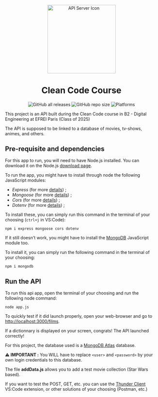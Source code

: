 

<a href="https://github.com/Dragan-Constantin/API-CleanCode/" target="_blank"><p align="center"> <img alt="API Server Icon" src="https://cdn-icons-png.flaticon.com/512/2164/2164832.png" width="225"></p></a>


<h1 align="center"><b>Clean Code Course</b></h1>



<p align="center">
  <img align="center" alt="GitHub all releases" src="https://img.shields.io/github/downloads/Dragan-Constantin/API-CleanCode/total?style=for-the-badge">
  <img align="center" alt="GitHub repo size" src="https://img.shields.io/github/repo-size/Dragan-Constantin/API-CleanCode?color=brightgreen&label=Size&style=for-the-badge">
  <img align="center" alt="Platforms" src="https://img.shields.io/badge/Platform-windows%20%20%7C%20%20linux%20%20%7C%20%20mac-lightgrey?style=for-the-badge">
</p>


This project is an API built during the Clean Code course in B2 - Digital Engineering at EFREI Paris (Class of 2025)

The API is supposed to be linked to a database of movies, tv-shows, animes, and others.


## Pre-requisite and dependencies

For this app to run, you will need to have Node.js installed.
You can download it on the Node.js [download page](https://nodejs.org/fr/download).

To run the app, you might have to install through node the following JavaScript modules:

* *Express* (for more [details](https://www.npmjs.com/package/express "expressjs npm package")) ;
* *Mongoose* (for more [details](https://www.npmjs.com/package/mongoose "mongoosejs npm package")) ;
* *Cors* (for more [details](https://www.npmjs.com/package/cors "cors package")) ;
* *Dotenv* (for more [details](https://www.npmjs.com/package/dotenv "dotenv npm package")) ;

To install these, you can simply run this command in the terminal of your choosing (`ctrl+j` in VS:Code):

```shell
npm i express mongoose cors dotenv
```

If it still doesn't work, you might have to install the [MongoDB](https://www.npmjs.com/package/mongodb "mongodb npm package") JavaScript module too.

To install it, you can simply run the following command in the terminal of your choosing:

```shell
npm i mongodb
```



## Run the API

To run this api app, open the terminal of your choosing and run the following node command:

```shell
node app.js
```

To quickly test if it did launch properly, open your web-browser and go to [http://localhost:3000/films](http://localhost:3000/films "localhost on port 3000").

If a dictionnary is displayed on your screen, congrats! The API launched correctly!

For this project, the database used is a [MongoDB Atlas](https://www.mongodb.com/atlas/database "MongoDB Atlas Database") database.

⚠️ **IMPORTANT :** You WILL have to replace `<user>` and `<password>` by your own login credentials to this database.

The file **addData.js** allows you to add a test movie collection (Star Wars based).

If you want to test the POST, GET, etc. you can use the [Thunder Client](https://marketplace.visualstudio.com/items?itemName=rangav.vscode-thunder-client) VS:Code extension, or other solutions of your choosing (Postman, etc.)
